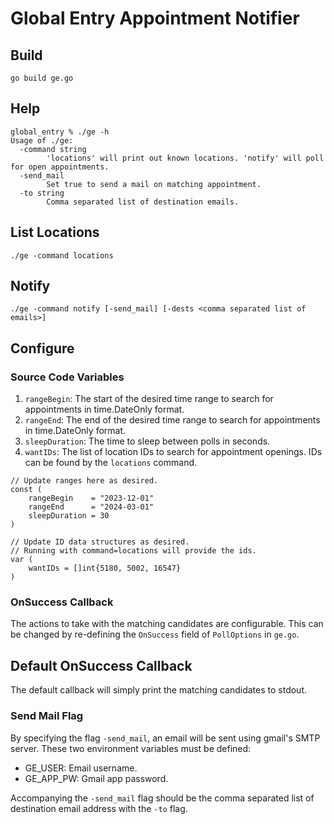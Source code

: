 # Global Entry Appointment Notifier

## Build

`go build ge.go`

## Help

```
global_entry % ./ge -h
Usage of ./ge:
  -command string
        'locations' will print out known locations. 'notify' will poll for open appointments.
  -send_mail
        Set true to send a mail on matching appointment.
  -to string
        Comma separated list of destination emails.
```
 ## List Locations

```
./ge -command locations
```

 ## Notify

```
./ge -command notify [-send_mail] [-dests <comma separated list of emails>]

```

## Configure

### Source Code Variables
1. `rangeBegin`: The start of the desired time range to search for appointments in time.DateOnly format.
1. `rangeEnd`: The end of the desired time range to search for appointments in time.DateOnly format.
1. `sleepDuration`: The time to sleep between polls in seconds.
1. `wantIDs`: The list of location IDs to search for appointment openings. IDs can be found by the `locations` command.

```
// Update ranges here as desired.
const (
	rangeBegin    = "2023-12-01"
	rangeEnd      = "2024-03-01"
	sleepDuration = 30
)

// Update ID data structures as desired.
// Running with command=locations will provide the ids.
var (
	wantIDs = []int{5180, 5002, 16547}
)
```

### OnSuccess Callback

The actions to take with the matching candidates are configurable. This can be
changed by re-defining the `OnSuccess` field of `PollOptions` in `ge.go`.

## Default OnSuccess Callback

The default callback will simply print the matching candidates to stdout.

### Send Mail Flag

By specifying the flag `-send_mail`, an email will be sent using gmail's SMTP
server. These two environment variables must be defined:

* GE_USER: Email username.
* GE_APP_PW: Gmail app password.

Accompanying the `-send_mail` flag should be the comma separated list of destination
email address with the `-to` flag.
